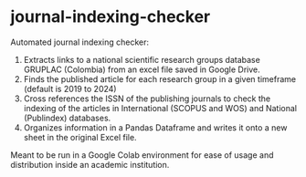 # journal-indexing-checker
Automated journal indexing checker: 
1. Extracts links to a national scientific research groups database GRUPLAC (Colombia) from an excel file saved in Google Drive.
2. Finds the published article for each research group in a given timeframe (default is 2019 to 2024)
3. Cross references the ISSN of the publishing journals to check the indexing of the articles in International (SCOPUS and WOS) and National (Publindex) databases.
4. Organizes information in a Pandas Dataframe and writes it onto a new sheet in the original Excel file.

Meant to be run in a Google Colab environment for ease of usage and distribution inside an academic institution.
